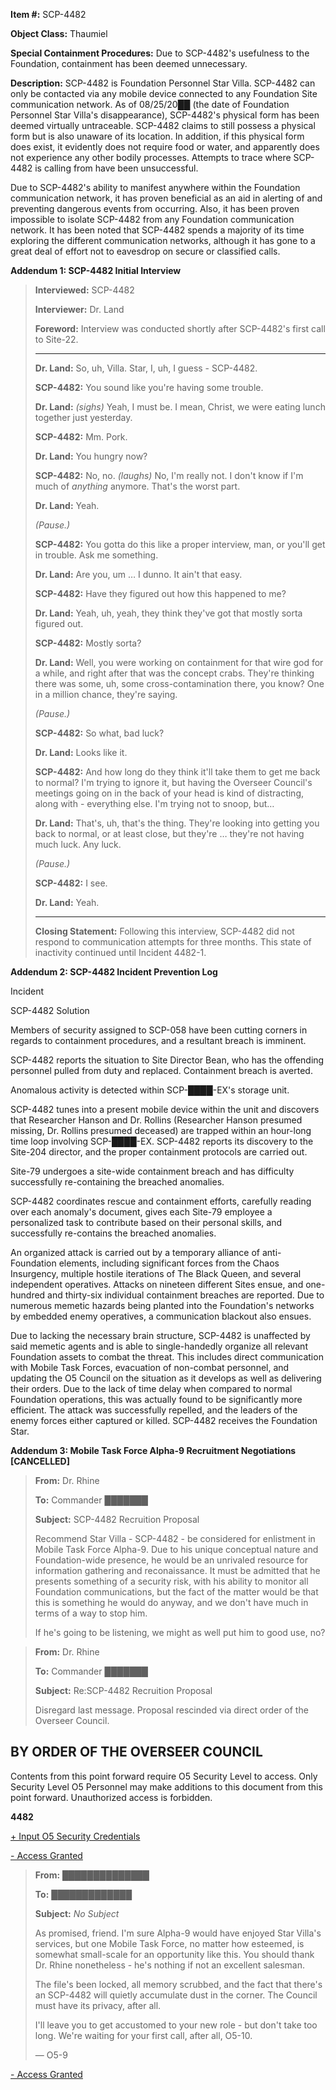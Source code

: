 **Item #:** SCP-4482

**Object Class:** Thaumiel

**Special Containment Procedures:** Due to SCP-4482's usefulness to the Foundation, containment has been deemed unnecessary.

**Description:** SCP-4482 is Foundation Personnel Star Villa. SCP-4482 can only be contacted via any mobile device connected to any Foundation Site communication network. As of 08/25/20██ (the date of Foundation Personnel Star Villa's disappearance), SCP-4482's physical form has been deemed virtually untraceable. SCP-4482 claims to still possess a physical form but is also unaware of its location. In addition, if this physical form does exist, it evidently does not require food or water, and apparently does not experience any other bodily processes. Attempts to trace where SCP-4482 is calling from have been unsuccessful.

Due to SCP-4482's ability to manifest anywhere within the Foundation communication network, it has proven beneficial as an aid in alerting of and preventing dangerous events from occurring. Also, it has been proven impossible to isolate SCP-4482 from any Foundation communication network. It has been noted that SCP-4482 spends a majority of its time exploring the different communication networks, although it has gone to a great deal of effort not to eavesdrop on secure or classified calls.

**Addendum 1: SCP-4482 Initial Interview**

> **Interviewed:** SCP-4482
> 
> **Interviewer:** Dr. Land
> 
> **Foreword:** Interview was conducted shortly after SCP-4482's first call to Site-22.
> 
> **<Begin Log>**
> 
> * * *
> 
> **Dr. Land:** So, uh, Villa. Star, I, uh, I guess - SCP-4482.
> 
> **SCP-4482:** You sound like you're having some trouble.
> 
> **Dr. Land:** _(sighs)_ Yeah, I must be. I mean, Christ, we were eating lunch together just yesterday.
> 
> **SCP-4482:** Mm. Pork.
> 
> **Dr. Land:** You hungry now?
> 
> **SCP-4482:** No, no. _(laughs)_ No, I'm really not. I don't know if I'm much of _anything_ anymore. That's the worst part.
> 
> **Dr. Land:** Yeah.
> 
> _(Pause.)_
> 
> **SCP-4482:** You gotta do this like a proper interview, man, or you'll get in trouble. Ask me something.
> 
> **Dr. Land:** Are you, um … I dunno. It ain't that easy.
> 
> **SCP-4482:** Have they figured out how this happened to me?
> 
> **Dr. Land:** Yeah, uh, yeah, they think they've got that mostly sorta figured out.
> 
> **SCP-4482:** Mostly sorta?
> 
> **Dr. Land:** Well, you were working on containment for that wire god for a while, and right after that was the concept crabs. They're thinking there was some, uh, some cross-contamination there, you know? One in a million chance, they're saying.
> 
> _(Pause.)_
> 
> **SCP-4482:** So what, bad luck?
> 
> **Dr. Land:** Looks like it.
> 
> **SCP-4482:** And how long do they think it'll take them to get me back to normal? I'm trying to ignore it, but having the Overseer Council's meetings going on in the back of your head is kind of distracting, along with - everything else. I'm trying not to snoop, but…
> 
> **Dr. Land:** That's, uh, that's the thing. They're looking into getting you back to normal, or at least close, but they're … they're not having much luck. Any luck.
> 
> _(Pause.)_
> 
> **SCP-4482:** I see.
> 
> **Dr. Land:** Yeah.
> 
> * * *
> 
> **<End Log>**
> 
> **Closing Statement:** Following this interview, SCP-4482 did not respond to communication attempts for three months. This state of inactivity continued until Incident 4482-1.

  
**Addendum 2: SCP-4482 Incident Prevention Log**  

Incident

SCP-4482 Solution

Members of security assigned to SCP-058 have been cutting corners in regards to containment procedures, and a resultant breach is imminent.

SCP-4482 reports the situation to Site Director Bean, who has the offending personnel pulled from duty and replaced. Containment breach is averted.

Anomalous activity is detected within SCP-████-EX's storage unit.

SCP-4482 tunes into a present mobile device within the unit and discovers that Researcher Hanson and Dr. Rollins (Researcher Hanson presumed missing, Dr. Rollins presumed deceased) are trapped within an hour-long time loop involving SCP-████-EX. SCP-4482 reports its discovery to the Site-204 director, and the proper containment protocols are carried out.

Site-79 undergoes a site-wide containment breach and has difficulty successfully re-containing the breached anomalies.

SCP-4482 coordinates rescue and containment efforts, carefully reading over each anomaly's document, gives each Site-79 employee a personalized task to contribute based on their personal skills, and successfully re-contains the breached anomalies.

An organized attack is carried out by a temporary alliance of anti-Foundation elements, including significant forces from the Chaos Insurgency, multiple hostile iterations of The Black Queen, and several independent operatives. Attacks on nineteen different Sites ensue, and one-hundred and thirty-six individual containment breaches are reported. Due to numerous memetic hazards being planted into the Foundation's networks by embedded enemy operatives, a communication blackout also ensues.

Due to lacking the necessary brain structure, SCP-4482 is unaffected by said memetic agents and is able to single-handedly organize all relevant Foundation assets to combat the threat. This includes direct communication with Mobile Task Forces, evacuation of non-combat personnel, and updating the O5 Council on the situation as it develops as well as delivering their orders. Due to the lack of time delay when compared to normal Foundation operations, this was actually found to be significantly more efficient. The attack was successfully repelled, and the leaders of the enemy forces either captured or killed. SCP-4482 receives the Foundation Star.

**Addendum 3: Mobile Task Force Alpha-9 Recruitment Negotiations \[CANCELLED\]**

> **From:** Dr. Rhine
> 
> **To:** Commander ███████
> 
> **Subject:** SCP-4482 Recruition Proposal
> 
> Recommend Star Villa - SCP-4482 - be considered for enlistment in Mobile Task Force Alpha-9. Due to his unique conceptual nature and Foundation-wide presence, he would be an unrivaled resource for information gathering and reconaissance. It must be admitted that he presents something of a security risk, with his ability to monitor all Foundation communications, but the fact of the matter would be that this is something he would do anyway, and we don't have much in terms of a way to stop him.
> 
> If he's going to be listening, we might as well put him to good use, no?

> **From:** Dr. Rhine
> 
> **To:** Commander ███████
> 
> **Subject:** Re:SCP-4482 Recruition Proposal
> 
> Disregard last message. Proposal rescinded via direct order of the Overseer Council.

  

BY ORDER OF THE OVERSEER COUNCIL
--------------------------------

Contents from this point forward require O5 Security Level to access. Only Security Level O5 Personnel may make additions to this document from this point forward. Unauthorized access is forbidden.

**4482**

[+ Input O5 Security Credentials](javascript:;)

[\- Access Granted](javascript:;)

> **From:** ██████████████
> 
> **To:** █████████████
> 
> **Subject:** _No Subject_
> 
> As promised, friend. I'm sure Alpha-9 would have enjoyed Star Villa's services, but one Mobile Task Force, no matter how esteemed, is somewhat small-scale for an opportunity like this. You should thank Dr. Rhine nonetheless - he's nothing if not an excellent salesman.
> 
> The file's been locked, all memory scrubbed, and the fact that there's an SCP-4482 will quietly accumulate dust in the corner. The Council must have its privacy, after all.
> 
> I'll leave you to get accustomed to your new role - but don't take too long. We're waiting for your first call, after all, O5-10.
> 
> — O5-9

[\- Access Granted](javascript:;)